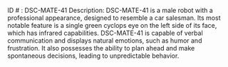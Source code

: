 ID # : DSC-MATE-41
Description: DSC-MATE-41 is a male robot with a professional appearance, designed to resemble a car salesman. Its most notable feature is a single green cyclops eye on the left side of its face, which has infrared capabilities. DSC-MATE-41 is capable of verbal communication and displays natural emotions, such as humor and frustration. It also possesses the ability to plan ahead and make spontaneous decisions, leading to unpredictable behavior.